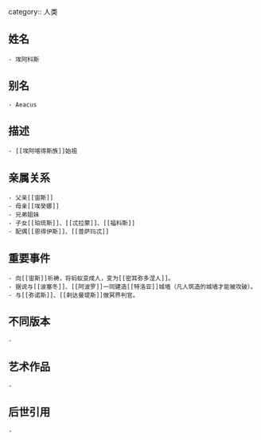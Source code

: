 category:: 人类
## 姓名
	- 埃阿科斯
## 别名
	- Aeacus
## 描述
	- [[埃阿喀得斯族]]始祖
## 亲属关系
	- 父亲[[宙斯]]
	- 母亲[[埃癸娜]]
	- 兄弟姐妹
	- 子女[[珀琉斯]]、[[忒拉蒙]]、[[福科斯]]
	- 配偶[[恩得伊斯]]、[[普萨玛忒]]
## 重要事件
	- 向[[宙斯]]祈祷，将蚂蚁变成人，变为[[密耳弥多涅人]]。
	- 据说与[[波塞冬]]、[[阿波罗]]一同建造[[特洛亚]]城墙（凡人筑造的城墙才能被攻破）。
	- 与[[弥诺斯]]、[[剌达曼堤斯]]做冥界判官。
## 不同版本
	-
## 艺术作品
	-
## 后世引用
	-
